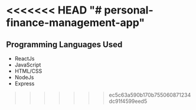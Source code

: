 <<<<<<< HEAD
"# personal-finance-management-app" 
=======
## Programming Languages Used
- ReactJs
- JavaScript
- HTML/CSS
- NodeJs
- Express
>>>>>>> ec5c63a590b170b755060871234dc91f4599eed5
